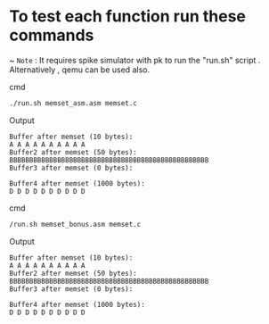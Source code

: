 # To test each function run these commands  
~ `Note` : It requires spike simulator with pk to run the "run.sh" script . Alternatively , qemu can be used also.


cmd
```bash
./run.sh memset_asm.asm memset.c
```
Output
```output
Buffer after memset (10 bytes):
A A A A A A A A A A 
Buffer2 after memset (50 bytes):
BBBBBBBBBBBBBBBBBBBBBBBBBBBBBBBBBBBBBBBBBBBBBBBBBB
Buffer3 after memset (0 bytes):
                    
Buffer4 after memset (1000 bytes):
D D D D D D D D D D 

```
cmd
``` bash
/run.sh memset_bonus.asm memset.c
```
Output
```output
Buffer after memset (10 bytes):
A A A A A A A A A A 
Buffer2 after memset (50 bytes):
BBBBBBBBBBBBBBBBBBBBBBBBBBBBBBBBBBBBBBBBBBBBBBBBBB
Buffer3 after memset (0 bytes):
                    
Buffer4 after memset (1000 bytes):
D D D D D D D D D D 

```
